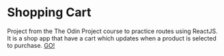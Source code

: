 # Shopping Cart 

Project from the The Odin Project course to practice routes using ReactJS.  
It is a shop app that have a cart which updates when a product is selected to purchase.
[GO!](https://armandoggweb.github.io/shopping-cart/#/)
